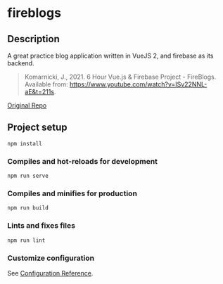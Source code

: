 # fireblogs
## Description
A great practice blog application written in VueJS 2, and firebase as its backend.
> Komarnicki, J., 2021. 6 Hour Vue.js & Firebase Project - FireBlogs. Available from: https://www.youtube.com/watch?v=ISv22NNL-aE&t=211s.

[Original Repo](https://github.com/johnkomarnicki/FireBlogs-YouTube.git)


## Project setup
```
npm install
```

### Compiles and hot-reloads for development
```
npm run serve
```

### Compiles and minifies for production
```
npm run build
```

### Lints and fixes files
```
npm run lint
```

### Customize configuration
See [Configuration Reference](https://cli.vuejs.org/config/).
